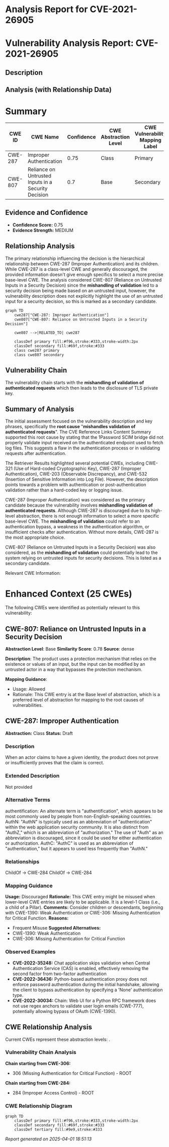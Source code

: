 # Analysis Report for CVE-2021-26905

# Vulnerability Analysis Report: CVE-2021-26905

## Description



## Analysis (with Relationship Data)

# Summary
| CWE ID | CWE Name | Confidence | CWE Abstraction Level | CWE Vulnerability Mapping Label | CWE-Vulnerability Mapping Notes |
|---|---|---|---|---|---|
| CWE-287 | Improper Authentication | 0.75 | Class | Primary | Discouraged |
| CWE-807 | Reliance on Untrusted Inputs in a Security Decision | 0.7 | Base | Secondary | Allowed |

## Evidence and Confidence

*   **Confidence Score:** 0.75
*   **Evidence Strength:** MEDIUM

## Relationship Analysis
The primary relationship influencing the decision is the hierarchical relationship between CWE-287 (Improper Authentication) and its children. While CWE-287 is a class-level CWE and generally discouraged, the provided information doesn't give enough specifics to select a more precise base-level CWE. The analysis considered CWE-807 (Reliance on Untrusted Inputs in a Security Decision) since the **mishandling of validation** led to a security decision being made based on an untrusted input, however, the vulnerability description does not explicitly highlight the use of an untrusted input for a security decision, so this is marked as a secondary candidate.

```mermaid
graph TD
    cwe287["CWE-287: Improper Authentication"]
    cwe807["CWE-807: Reliance on Untrusted Inputs in a Security Decision"]

    cwe807 -->|RELATED_TO| cwe287

    classDef primary fill:#f96,stroke:#333,stroke-width:2px
    classDef secondary fill:#69f,stroke:#333
    class cwe287 primary
    class cwe807 secondary
```

## Vulnerability Chain
The vulnerability chain starts with the **mishandling of validation of authenticated requests** which then leads to the disclosure of TLS private key.

## Summary of Analysis
The initial assessment focused on the vulnerability description and key phrases, specifically the **root cause** "**mishandles validation of authenticated requests**". The CVE Reference Links Content Summary supported this root cause by stating that the 1Password SCIM bridge did not properly validate input received on the authenticated endpoint used to fetch log files. This suggests a flaw in the authentication process or in validating requests after authentication.

The Retriever Results highlighted several potential CWEs, including CWE-321 (Use of Hard-coded Cryptographic Key), CWE-287 (Improper Authentication), CWE-203 (Observable Discrepancy), and CWE-532 (Insertion of Sensitive Information into Log File). However, the description points towards a problem with authentication or post-authentication validation rather than a hard-coded key or logging issue.

CWE-287 (Improper Authentication) was considered as the primary candidate because the vulnerability involves **mishandling validation of authenticated requests**. Although CWE-287 is discouraged due to its high-level abstraction, there is not enough information to select a more specific base-level CWE. The **mishandling of validation** could refer to an authentication bypass, a weakness in the authentication algorithm, or insufficient checks after authentication. Without more details, CWE-287 is the most appropriate choice.

CWE-807 (Reliance on Untrusted Inputs in a Security Decision) was also considered, as the **mishandling of validation** could potentially lead to the system relying on untrusted inputs for security decisions. This is listed as a secondary candidate.

Relevant CWE Information:

# Enhanced Context (25 CWEs)
The following CWEs were identified as potentially relevant to this vulnerability:

## CWE-807: Reliance on Untrusted Inputs in a Security Decision
**Abstraction Level**: Base
**Similarity Score**: 0.78
**Source**: dense

**Description**:
The product uses a protection mechanism that relies on the existence or values of an input, but the input can be modified by an untrusted actor in a way that bypasses the protection mechanism.

**Mapping Guidance**:
- Usage: Allowed
- Rationale: This CWE entry is at the Base level of abstraction, which is a preferred level of abstraction for mapping to the root causes of vulnerabilities.

## CWE-287: Improper Authentication
**Abstraction:** Class
**Status:** Draft

### Description
When an actor claims to have a given identity, the product does not prove or insufficiently proves that the claim is correct.

### Extended Description
Not provided

### Alternative Terms
authentification: An alternate term is "authentification", which appears to be most commonly used by people from non-English-speaking countries.
AuthN: "AuthN" is typically used as an abbreviation of "authentication" within the web application security community. It is also distinct from "AuthZ," which is an abbreviation of "authorization." The use of "Auth" as an abbreviation is discouraged, since it could be used for either authentication or authorization.
AuthC: "AuthC" is used as an abbreviation of "authentication," but it appears to used less frequently than "AuthN."

### Relationships
ChildOf -> CWE-284
ChildOf -> CWE-284

### Mapping Guidance
**Usage:** Discouraged
**Rationale:** This CWE entry might be misused when lower-level CWE entries are likely to be applicable. It is a level-1 Class (i.e., a child of a Pillar).
**Comments:** Consider children or descendants, beginning with CWE-1390: Weak Authentication or CWE-306: Missing Authentication for Critical Function.
**Reasons:**
- Frequent Misuse
**Suggested Alternatives:**
- CWE-1390: Weak Authentication
- CWE-306: Missing Authentication for Critical Function

### Observed Examples
- **CVE-2022-35248:** Chat application skips validation when Central Authentication Service (CAS) is enabled, effectively removing the second factor from two-factor authentication
- **CVE-2022-36436:** Python-based authentication proxy does not enforce password authentication during the initial handshake, allowing the client to bypass authentication by specifying a 'None' authentication type.
- **CVE-2022-30034:** Chain: Web UI for a Python RPC framework does not use regex anchors to validate user login emails (CWE-777), potentially allowing bypass of OAuth (CWE-1390).


## CWE Relationship Analysis

Current CWEs represent these abstraction levels: .


### Vulnerability Chain Analysis

**Chain starting from CWE-306:**
- 306 (Missing Authentication for Critical Function) - ROOT


**Chain starting from CWE-284:**
- 284 (Improper Access Control) - ROOT



### CWE Relationship Diagram

```mermaid
graph TD
    classDef primary fill:#f96,stroke:#333,stroke-width:2px
    classDef secondary fill:#69f,stroke:#333
    classDef tertiary fill:#9e9,stroke:#333
```



*Report generated on 2025-04-01 18:51:13*
